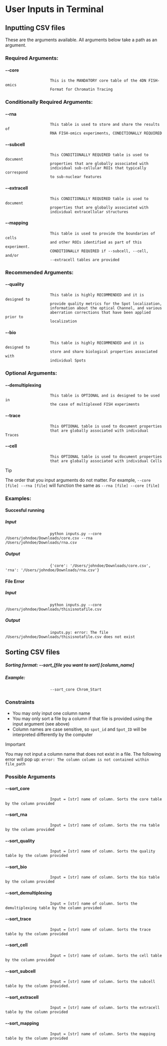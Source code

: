 # User Inputs in Terminal
## Inputting CSV files
These are the arguments available. All arguments below take a path as an argument.
### Required Arguments:
#### --core           
                        This is the MANDATORY core table of the 4DN FISH-omics
                        Format for Chromatin Tracing

### Conditionally Required Arguments:
####  --rna            
                        This table is used to store and share the results of
                        RNA FISH-omics experiments, CONDITIONALLY REQUIRED
####  --subcell     
                        This CONDITIONALLY REQUIRED table is used to document
                        properties that are globally associated with
                        individual sub-cellular ROIs that typically correspond
                        to sub-nuclear features
 #### --extracell
                        This CONDITIONALLY REQUIRED table is used to document
                        properties that are globally associated with
                        individual extracellular structures
 #### --mapping     
                        This table is used to provide the boundaries of cells
                        and other ROIs identified as part of this experiment.
                        CONDITIONALLY REQUIRED if --subcell, --cell, and/or
                        --extracell tables are provided

### Recommended Arguments:
####  --quality     
                        This table is highly RECOMMENDED and it is designed to
                        provide quality metrics for the Spot localization,
                        information about the optical Channel, and various
                        aberration corrections that have been applied prior to
                        localization
 #### --bio             
                        This table is highly RECOMMENDED and it is designed to
                        store and share biological properties associated with
                        individual Spots

### Optional Arguments:
####  --demultiplexing
                        This table is OPTIONAL and is designed to be used in
                        the case of multiplexed FISH experiments
####  --trace         
                        This OPTIONAL table is used to document properties
                        that are globally associated with individual Traces
####  --cell           
                        This OPTIONAL table is used to document properties
                        that are globally associated with individual Cells
> [!TIP]
> The order that you input arguments do not matter. For example, `--core [file] --rna [file]` will function the same as `--rna [file] --core [file]`
### Examples:
#### Succesful running
##### _Input_
                        python inputs.py --core /Users/johndoe/Downloads/core.csv --rna /Users/johndoe/Downloads/rna.csv
##### _Output_
                        {'core': '/Users/johndoe/Downloads/core.csv', 'rna': '/Users/johndoe/Downloads/rna.csv'}
#### File Error
##### _Input_
                        python inputs.py --core /Users/johndoe/Downloads/thisisnotafile.csv
##### _Output_
                        inputs.py: error: The file /Users/johndoe/Downloads/thisisnotafile.csv does not exist

## Sorting CSV files
##### Sorting format: --sort_[file you want to sort] [column_name]
##### Example:
                        --sort_core Chrom_Start
### Constraints
* You may only input one column name
* You may only sort a file by a column if that file is provided using the input argument (see above)
* Column names are case sensitive, so `spot_id` and `Spot_ID` will be interpreted differently by the computer
> [!IMPORTANT]
> You may not input a column name that does not exist in a file.
> The following error will pop up: `error: The column column is not contained within file_path`
### Possible Arguments
#### --sort_core
                        Input = [str] name of column. Sorts the core table by the column provided
#### --sort_rna
                        Input = [str] name of column. Sorts the rna table by the column provided
#### --sort_quality
                        Input = [str] name of column. Sorts the quality table by the column provided
#### --sort_bio
                        Input = [str] name of column. Sorts the bio table by the column provided
#### --sort_demultiplexing
                        Input = [str] name of column. Sorts the demultiplexing table by the column provided
#### --sort_trace
                        Input = [str] name of column. Sorts the trace table by the column provided
#### --sort_cell
                        Input = [str] name of column. Sorts the cell table by the column provided
#### --sort_subcell
                        Input = [str] name of column. Sorts the subcell table by the column provided.
#### --sort_extracell
                        Input = [str] name of column. Sorts the extracell table by the column provided
#### --sort_mapping
                        Input = [str] name of column. Sorts the mapping table by the column provided
